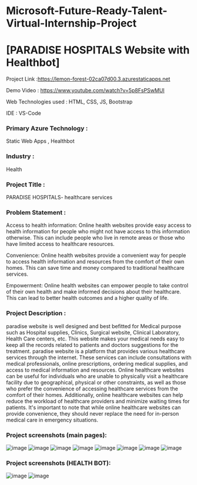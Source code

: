 # Microsoft-Future-Ready-Talent-Virtual-Internship-Project


# [PARADISE HOSPITALS Website with Healthbot]
Project Link :https://lemon-forest-02ca07d00.3.azurestaticapps.net

Demo Video : https://www.youtube.com/watch?v=5p8FsPSwMUI

Web Technologies used : HTML, CSS, JS, Bootstrap

IDE : VS-Code

### Primary Azure Technology :
Static Web Apps , Healthbot

### Industry :
Health

### Project Title :
PARADISE HOSPITALS- healthcare services

### Problem Statement :
Access to health information: Online health websites provide easy access to health information for people who might not have access to this information otherwise. This can include people who live in remote areas or those who have limited access to healthcare resources.

Convenience: Online health websites provide a convenient way for people to access health information and resources from the comfort of their own homes. This can save time and money compared to traditional healthcare services.

Empowerment: Online health websites can empower people to take control of their own health and make informed decisions about their healthcare. This can lead to better health outcomes and a higher quality of life.

### Project Description :
 paradise website is well designed and best befitted for Medical purpose such as Hospital supplies, Clinics, Surgical website, Clinical Laboratory, Health Care centers, etc.
This website makes your medical needs easy to keep all the records related to patients and doctors suggestions for the treatment.
paradise website is a platform that provides various healthcare services through the internet. These services can include consultations with medical professionals, online prescriptions, ordering medical supplies, and access to medical information and resources. Online healthcare websites can be useful for individuals who are unable to physically visit a healthcare facility due to geographical, physical or other constraints, as well as those who prefer the convenience of accessing healthcare services from the comfort of their homes. Additionally, online healthcare websites can help reduce the workload of healthcare providers and minimize waiting times for patients. It's important to note that while online healthcare websites can provide convenience, they should never replace the need for in-person medical care in emergency situations.


### Project screenshots (main pages):
![image](https://github.com/guddi03/microsoft_project_HealthServiceWithBot/assets/113164826/6a7b4e02-b66f-41c3-94ab-a6561c1ab057)
![image](https://github.com/guddi03/microsoft_project_HealthServiceWithBot/assets/113164826/8177c30e-c97d-46fe-be2c-28cddd082ebd)
![image](https://github.com/guddi03/microsoft_project_HealthServiceWithBot/assets/113164826/2efa4e58-5149-435f-8a01-a34493c75e43)
![image](https://github.com/guddi03/microsoft_project_HealthServiceWithBot/assets/113164826/10132bda-d7bd-42f8-b523-e6fa1199e963)
![image](https://github.com/guddi03/microsoft_project_HealthServiceWithBot/assets/113164826/4033bef5-d015-461e-8d00-56b56404aa9d)
![image](https://github.com/guddi03/microsoft_project_HealthServiceWithBot/assets/113164826/b9ea209c-aa1c-44ff-80eb-416f6a95a2de)
![image](https://github.com/guddi03/microsoft_project_HealthServiceWithBot/assets/113164826/5b048fed-435b-438d-9815-d2a93f7eea06)
![image](https://github.com/guddi03/microsoft_project_HealthServiceWithBot/assets/113164826/2fad6719-b7c7-4479-8dbf-ec9e35b70ac0)


### Project screenshots (HEALTH BOT):
![image](https://github.com/guddi03/microsoft_project_HealthServiceWithBot/assets/113164826/841d5ddb-8a6c-4505-b30c-6dadb5dd5184)
![image](https://github.com/guddi03/microsoft_project_HealthServiceWithBot/assets/113164826/6a392d0a-4f95-4a63-a8dd-9d1349dda634)

